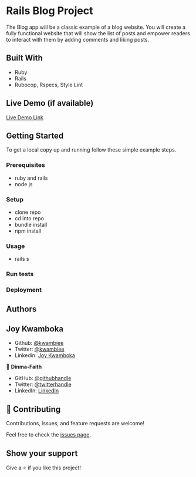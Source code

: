 # Rails Blog Project

The Blog app will be a classic example of a blog website. You will create a fully functional website that will show the list of posts and empower readers to interact with them by adding comments and liking posts.

## Built With

- Ruby
- Rails
- Rubocop, Rspecs, Style Lint

## Live Demo (if available)

[Live Demo Link]()

## Getting Started

To get a local copy up and running follow these simple example steps.

### Prerequisites

- ruby and rails
- node js

### Setup

- clone repo
- cd into repo
- bundle install
- npm install

### Usage

- rails s

### Run tests

### Deployment

## Authors

## Joy Kwamboka

- Github: [@kwambiee](https://github.com/kwambiee)
- Twitter: [@kwambiee](https://twitter.com/kwambiee)
- Linkedin: [Joy Kwamboka](https://www.linkedin.com/in/joy-kwamboka)

👤 **Dinma-Faith**

- GitHub: [@githubhandle](https://github.com/Dinma-Faith)
- Twitter: [@twitterhandle](https://twitter.com/phayte_p)
- LinkedIn: [LinkedIn](https://linkedin.com/in/chidinma-faith)

## 🤝 Contributing

Contributions, issues, and feature requests are welcome!

Feel free to check the [issues page](../../issues/).

## Show your support

Give a ⭐️ if you like this project!